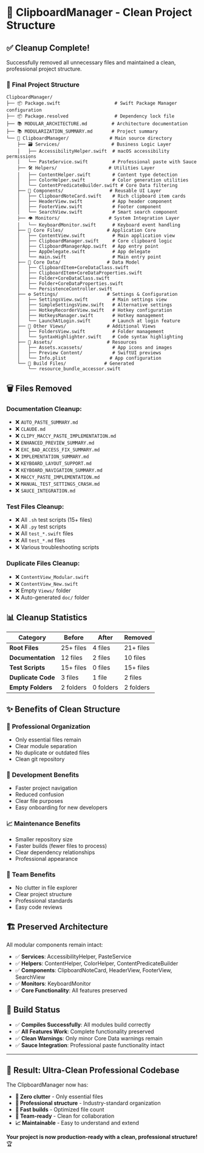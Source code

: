 # 🧹 ClipboardManager - Clean Project Structure

## ✅ Cleanup Complete!

Successfully removed all unnecessary files and maintained a clean, professional project structure.

### 📁 **Final Project Structure**

```
ClipboardManager/
├── 📦 Package.swift                    # Swift Package Manager configuration
├── 📦 Package.resolved                 # Dependency lock file
├── 📚 MODULAR_ARCHITECTURE.md         # Architecture documentation
├── 📚 MODULARIZATION_SUMMARY.md       # Project summary
└── 📂 ClipboardManager/               # Main source directory
    ├── 🗃️ Services/                   # Business Logic Layer
    │   ├── AccessibilityHelper.swift  # macOS accessibility permissions
    │   └── PasteService.swift         # Professional paste with Sauce
    ├── 🛠️ Helpers/                   # Utilities Layer
    │   ├── ContentHelper.swift        # Content type detection
    │   ├── ColorHelper.swift          # Color generation utilities
    │   └── ContentPredicateBuilder.swift # Core Data filtering
    ├── 🧩 Components/                 # Reusable UI Layer
    │   ├── ClipboardNoteCard.swift    # Rich clipboard item cards
    │   ├── HeaderView.swift           # App header component
    │   ├── FooterView.swift           # Footer component
    │   └── SearchView.swift           # Smart search component
    ├── 👁️ Monitors/                  # System Integration Layer
    │   └── KeyboardMonitor.swift      # Keyboard event handling
    ├── 📱 Core Files/                # Application Core
    │   ├── ContentView.swift          # Main application view
    │   ├── ClipboardManager.swift     # Core clipboard logic
    │   ├── ClipboardManagerApp.swift  # App entry point
    │   ├── AppDelegate.swift          # App delegate
    │   └── main.swift                 # Main entry point
    ├── 💾 Core Data/                 # Data Model
    │   ├── ClipboardItem+CoreDataClass.swift
    │   ├── ClipboardItem+CoreDataProperties.swift
    │   ├── Folder+CoreDataClass.swift
    │   ├── Folder+CoreDataProperties.swift
    │   └── PersistenceController.swift
    ├── ⚙️ Settings/                  # Settings & Configuration
    │   ├── SettingsView.swift         # Main settings view
    │   ├── SimpleSettingsView.swift   # Alternative settings
    │   ├── HotkeyRecorderView.swift   # Hotkey configuration
    │   ├── HotkeysManager.swift       # Hotkey management
    │   └── LaunchAtLogin.swift        # Launch at login feature
    ├── 📁 Other Views/               # Additional Views
    │   ├── FoldersView.swift          # Folder management
    │   └── SyntaxHighlighter.swift    # Code syntax highlighting
    ├── 🎨 Assets/                    # Resources
    │   ├── Assets.xcassets/           # App icons and images
    │   ├── Preview Content/           # SwiftUI previews
    │   └── Info.plist                # App configuration
    └── 🔧 Build Files/              # Generated
        └── resource_bundle_accessor.swift
```

## 🗑️ **Files Removed**

### Documentation Cleanup:
- ❌ `AUTO_PASTE_SUMMARY.md`
- ❌ `CLAUDE.md`
- ❌ `CLIPY_MACCY_PASTE_IMPLEMENTATION.md`
- ❌ `ENHANCED_PREVIEW_SUMMARY.md`
- ❌ `EXC_BAD_ACCESS_FIX_SUMMARY.md`
- ❌ `IMPLEMENTATION_SUMMARY.md`
- ❌ `KEYBOARD_LAYOUT_SUPPORT.md`
- ❌ `KEYBOARD_NAVIGATION_SUMMARY.md`
- ❌ `MACCY_PASTE_IMPLEMENTATION.md`
- ❌ `MANUAL_TEST_SETTINGS_CRASH.md`
- ❌ `SAUCE_INTEGRATION.md`

### Test Files Cleanup:
- ❌ All `.sh` test scripts (15+ files)
- ❌ All `.py` test scripts
- ❌ All `test_*.swift` files
- ❌ All `test_*.md` files
- ❌ Various troubleshooting scripts

### Duplicate Files Cleanup:
- ❌ `ContentView_Modular.swift`
- ❌ `ContentView_New.swift`
- ❌ Empty `Views/` folder
- ❌ Auto-generated `doc/` folder

## 📊 **Cleanup Statistics**

| Category | Before | After | Removed |
|----------|--------|-------|---------|
| **Root Files** | 25+ files | 4 files | 21+ files |
| **Documentation** | 12 files | 2 files | 10 files |
| **Test Scripts** | 15+ files | 0 files | 15+ files |
| **Duplicate Code** | 3 files | 1 file | 2 files |
| **Empty Folders** | 2 folders | 0 folders | 2 folders |

## ✨ **Benefits of Clean Structure**

### 🎯 **Professional Organization**
- Only essential files remain
- Clear module separation
- No duplicate or outdated files
- Clean git repository

### 🚀 **Development Benefits**
- Faster project navigation
- Reduced confusion
- Clear file purposes
- Easy onboarding for new developers

### 📈 **Maintenance Benefits**
- Smaller repository size
- Faster builds (fewer files to process)
- Clear dependency relationships
- Professional appearance

### 🤝 **Team Benefits**
- No clutter in file explorer
- Clear project structure
- Professional standards
- Easy code reviews

## 🏗️ **Preserved Architecture**

All modular components remain intact:
- ✅ **Services**: AccessibilityHelper, PasteService
- ✅ **Helpers**: ContentHelper, ColorHelper, ContentPredicateBuilder
- ✅ **Components**: ClipboardNoteCard, HeaderView, FooterView, SearchView
- ✅ **Monitors**: KeyboardMonitor
- ✅ **Core Functionality**: All features preserved

## 🧪 **Build Status**
- ✅ **Compiles Successfully**: All modules build correctly
- ✅ **All Features Work**: Complete functionality preserved
- ✅ **Clean Warnings**: Only minor Core Data warnings remain
- ✅ **Sauce Integration**: Professional paste functionality intact

---

## 🎉 **Result: Ultra-Clean Professional Codebase**

The ClipboardManager now has:
- **🧹 Zero clutter** - Only essential files
- **📁 Professional structure** - Industry-standard organization  
- **🚀 Fast builds** - Optimized file count
- **🤝 Team-ready** - Clean for collaboration
- **📈 Maintainable** - Easy to understand and extend

**Your project is now production-ready with a clean, professional structure!** 🏆
